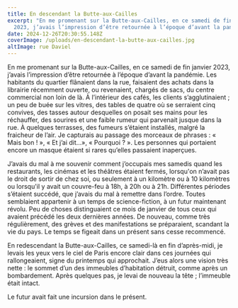 ```yaml
---
title: En descendant la Butte-aux-Cailles
excerpt: "En me promenant sur la Butte-aux-Cailles, en ce samedi de fin janvier
  2023, j’avais l’impression d’être retournée à l’époque d’avant la pandémie. "
date: 2024-12-26T20:30:55.148Z
coverImage: /uploads/en-descendant-la-butte-aux-cailles.jpg
altImage: rue Daviel
---
```

En me promenant sur la Butte-aux-Cailles, en ce samedi de fin janvier 2023, j’avais l’impression d’être retournée à l’époque d’avant la pandémie. Les habitants du quartier flânaient dans la rue, faisaient des achats dans la librairie récemment ouverte, ou revenaient, chargés de sacs, du centre commercial non loin de là. À l’intérieur des cafés, les clients s’agglutinaient ; un peu de buée sur les vitres, des tables de quatre où se serraient cinq convives, des tasses autour desquelles on posait ses mains pour les réchauffer, des sourires et une faible rumeur qui parvenait jusque dans la rue. À quelques terrasses, des fumeurs s’étaient installés, malgré la fraicheur de l’air. Je capturais au passage des morceaux de phrases : « Mais bon ! », « Et j’ai dit…», « Pourquoi ? ». Les personnes qui portaient encore un masque étaient si rares qu’elles passaient inaperçues.

J’avais du mal à me souvenir comment j’occupais mes samedis quand les restaurants, les cinémas et les théâtres étaient fermés, lorsqu'on n’avait pas le droit de sortir de chez soi, ou seulement à un kilomètre ou à 10 kilomètres ou lorsqu'il y avait un couvre-feu à 18h, à 20h ou à 21h. Différentes périodes s’étaient succédé, que j’avais du mal à remettre dans l’ordre. Toutes semblaient appartenir à un temps de science-fiction, à un futur maintenant révolu. Peu de choses distinguaient ce mois de janvier de tous ceux qui avaient précédé les deux dernières années. De nouveau, comme très régulièrement, des grèves et des manifestations se préparaient, scandant la vie du pays. Le temps se figeait dans un présent sans cesse recommencé.

En redescendant la Butte-aux-Cailles, ce samedi-là en fin d’après-midi, je levais les yeux vers le ciel de Paris encore clair dans ces journées qui rallongeaient, signe du printemps qui approchait. J’eus alors une vision très nette : le sommet d’un des immeubles d’habitation détruit, comme après un bombardement. Après quelques pas, je levai de nouveau la tête ; l’immeuble était intact.

Le futur avait fait une incursion dans le présent. 